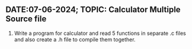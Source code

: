 ## DATE:07-06-2024;    TOPIC: Calculator Multiple Source file

1. Write a program for calculator and read 5 functions in separate .c files and also create a .h file to compile them together.
